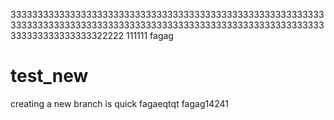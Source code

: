 33333333333333333333333333333333333333333333333333333333333333333333333333333333333333333333333333333333333333333333333333333333333322222
111111
fagag
# test_new
creating a new branch is quick
fagaeqtqt
fagag14241

